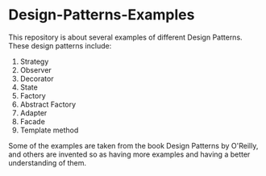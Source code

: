 # Design-Patterns-Examples
This repository is about several examples of different Design Patterns.
These design patterns include:
1. Strategy
2. Observer
3. Decorator
4. State
5. Factory
6. Abstract Factory
7. Adapter
8. Facade
9. Template method

Some of the examples are taken from the book Design Patterns by O'Reilly, and others are invented so as having more examples and having a better understanding of them.
